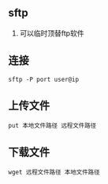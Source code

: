 ## sftp
1. 可以临时顶替ftp软件

## 连接
```
sftp -P port user@ip
```

## 上传文件
```
put 本地文件路径 远程文件路径
```

## 下载文件
```
wget 远程文件路径 本地文件路径
```
